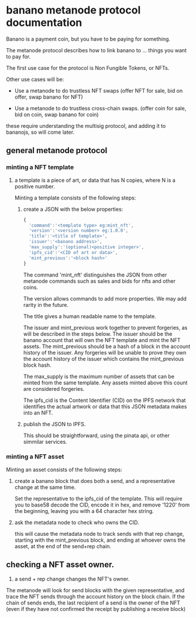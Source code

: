 # banano metanode protocol documentation

Banano is a payment coin, but you have to be paying for something.

The metanode protocol describes how to link banano to ... things you want to pay for.

The first use case for the protocol is Non Fungible Tokens, or NFTs.

Other use cases will be:

-   Use a metanode to do trustless NFT swaps (offer NFT for sale, bid on offer, swap banano for NFT)

-   Use a metanode to do trustless cross-chain swaps. (offer coin for sale, bid on coin, swap banano for coin)

these require understanding the multisig protocol, and adding it to bananojs, so will come later.

## general metanode protocol

### minting a NFT template

1.  a template is a piece of art, or data that has N copies, where N is a positive number.

    Minting a template consists of the following steps:

    1.  create a JSON with the below properties:

        ```js
        {
          'command':'<template type> eg:mint_nft',
          'version':'<version number> eg:1.0.0',
          'title':'<title of template>',
          'issuer':'<banano address>',
          'max_supply':'(optional)<positive integer>',
          'ipfs_cid':'<CID of art or data>',
          'mint_previous':'<block hash>'
        }
        ```

        The command 'mint_nft' distinguishes the JSON from other metanode commands such as sales and bids for nfts and other coins.

        The version allows commands to add more properties. We may add rarity in the future.

        The title gives a human readable name to the template.

        The issuer and mint_previous work together to prevent forgeries, as will be described in the steps below.
        The issuer should be the banano account that will own the NFT template and mint the NFT assets.
        The mint_previous should be a hash of a block in the account history of the issuer.
        Any forgeries will be unable to prove they own the account history of the issuer which contains the mint_previous block hash.

        The max_supply is the maximum number of assets that can be minted from the same template. Any assets minted above this count are considered forgeries.

        The ipfs_cid is the Content Identifier (CID) on the IPFS network that identifies the actual artwork or data that this JSON metadata makes into an NFT.

    2.  publish the JSON to IPFS.

        This should be straightforward, using the pinata api, or other simmilar services.

### minting a NFT asset

  Minting an asset consists of the following steps:

  1. create a banano block that does both a send, and a representative change at the same time.

      Set the representative to the ipfs_cid of the template. This will require you to base58 decode the CID, encode it in hex, and remove '1220' from the beginning, leaving you with a 64 character hex string.

  2. ask the metadata node to check who owns the CID.

      this will cause the metadata node to track sends with that rep change, starting with the mint_previous block, and ending at whoever owns the asset, at the end of the send+rep chain.

## checking a NFT asset owner.

  1. a send + rep change changes the NFT's owner.

  The metanode will look for send blocks with the given representative, and trace the NFT sends through the account history on the block chain. If the chain of sends ends, the last recipient of a send is the owner of the NFT (even if they have not confirmed the receipt by publishing a receive block)
